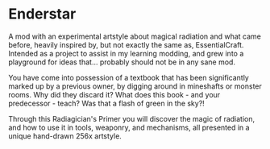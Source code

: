 # Enderstar
A mod with an experimental artstyle about magical radiation and what came before, heavily inspired by, but not exactly the same as, EssentialCraft. Intended as a project to assist in my learning modding, and grew into a playground for ideas that... probably should not be in any sane mod.

You have come into possession of a textbook that has been significantly marked up by a previous owner, by digging around in mineshafts or monster rooms. Why did they discard it? What does this book - and your predecessor - teach? Was that a flash of green in the sky?!

Through this Radiagician's Primer you will discover the magic of radiation, and how to use it in tools, weaponry, and mechanisms, all presented in a unique hand-drawn 256x artstyle.
